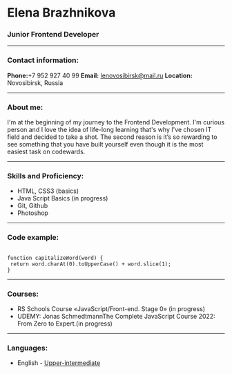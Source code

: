 # Elena Brazhnikova
###  Junior Frontend Developer
***
### Contact information: 

**Phone:**+7 952 927 40 99
**Email:** lenovosibirsk@mail.ru
**Location:** Novosibirsk, Russia
***
### About me:

I'm at the beginning of my journey to the Frontend Development. 
I'm  curious person and I love the idea of life-long learning that's why I've chosen IT field and decided to take a shot.
The second reason is it’s so rewarding to see something that you have built yourself  even though it is the most easiest task on codewards. 
***
### Skills and Proficiency:
* HTML, CSS3 (basics)
* Java Script Basics (in progress)
* Git, Github
* Photoshop
***
### Code example:
```

function capitalizeWord(word) {
 return word.charAt(0).toUpperCase() + word.slice(1);
}
```
***
### Courses:
* RS Schools Course «JavaScript/Front-end. Stage 0» (in progress)
* UDEMY: Jonas SchmedtmannThe Complete JavaScript Course 2022: From Zero to Expert.(in progress)
***
### Languages:
* English -  [Upper-intermediate](https://www.efset.org/cert/xNkqsk)